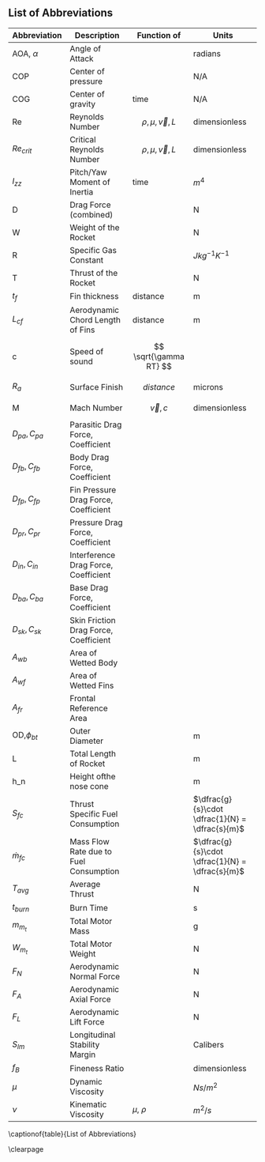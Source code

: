 ## List of Abbreviations

| Abbreviation     | Description                            | Function of              | Units                                           |
| ---              | ---                                    | ---                      | ---                                             |
| AOA, $\alpha$    | Angle of Attack                        |                          | radians                                         |
| COP              | Center of pressure                     |                          | N/A                                             |
| COG              | Center of gravity                      | time                     | N/A                                             |
| Re               | Reynolds Number                        | $$ \rho,\mu,\vec{v},L $$ | dimensionless                                   |
| $Re_{crit}$      | Critical Reynolds Number               | $$ \rho,\mu,\vec{v},L $$ | dimensionless                                   |
| $I_{zz}$         | Pitch/Yaw Moment of Inertia            | time                     | $m^4$                                           |
| D                | Drag Force (combined)                  |                          | N                                               |
| W                | Weight of the Rocket                   |                          | N                                               |
| R                | Specific Gas Constant                  |                          | $J kg^{-1} K^{-1}$                              |
| T                | Thrust of the Rocket                   |                          | N                                               |
| $t_f$            | Fin thickness                          | distance                 | m                                               |
| $L_{cf}$         | Aerodynamic Chord Length of Fins       | distance                 | m                                               |
| c                | Speed of sound                         | $$ \sqrt{\gamma RT} $$   |                                                 |
| $R_a$            | Surface Finish                         | $$ distance $$           | microns                                         |
| M                | Mach Number                            | $$ \vec{v}, c $$         | dimensionless                                   |
| $D_{pa}, C_{pa}$ | Parasitic Drag Force, Coefficient      |                          |                                                 |
| $D_{fb}, C_{fb}$ | Body Drag Force, Coefficient           |                          |                                                 |
| $D_{fp}, C_{fp}$ | Fin Pressure Drag Force, Coefficient   |                          |                                                 |
| $D_{pr}, C_{pr}$ | Pressure Drag Force, Coefficient       |                          |                                                 |
| $D_{in}, C_{in}$ | Interference Drag Force, Coefficient   |                          |                                                 |
| $D_{ba}, C_{ba}$ | Base Drag Force, Coefficient           |                          |                                                 |
| $D_{sk}, C_{sk}$ | Skin Friction Drag Force, Coefficient  |                          |                                                 |
| $A_{wb}$         | Area of Wetted Body                    |                          |                                                 |
| $A_{wf}$         | Area of Wetted Fins                    |                          |                                                 |
| $A_{fr}$         | Frontal Reference Area                 |                          |                                                 |
| OD,$\phi_{bt}$   | Outer Diameter                         |                          | m                                               |
| L                | Total Length of Rocket                 |                          | m                                               |
| h_n              | Height ofthe nose cone                 |                          | m                                               |
| $S_{fc}$         | Thrust Specific Fuel Consumption       |                          | $\dfrac{g}{s}\cdot \dfrac{1}{N} = \dfrac{s}{m}$ |
| $\dot{m}_{fc}$   | Mass Flow Rate due to Fuel Consumption |                          | $\dfrac{g}{s}\cdot \dfrac{1}{N} = \dfrac{s}{m}$ |
| $T_{avg}$        | Average Thrust                         |                          | N                                               |
| $t_{burn}$       | Burn Time                              |                          | s                                               |
| $m_{m_t}$        | Total Motor Mass                       |                          | g                                               |
| $W_{m_t}$        | Total Motor Weight                     |                          | N                                               |
| $F_N$            | Aerodynamic Normal Force               |                          | N                                               |
| $F_A$            | Aerodynamic Axial Force                |                          | N                                               |
| $F_L$            | Aerodynamic Lift Force                 |                          | N                                               |
| $S_{lm}$         | Longitudinal Stability Margin          |                          | Calibers                                        |
| $f_B$            | Fineness Ratio                         |                          | dimensionless                                   |
| $\mu$            | Dynamic Viscosity                      |                          | $N s / m^2$                                     |
| $\nu$            | Kinematic Viscosity                    | $\mu$, $\rho$            | $m^2/s$                                         |

\captionof{table}{List of Abbreviations}

\clearpage
